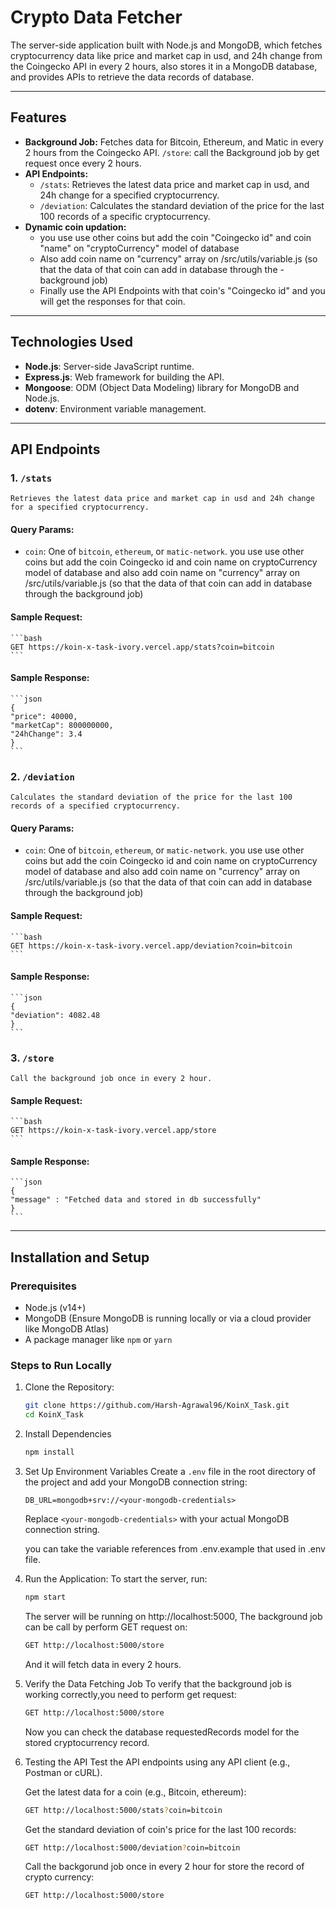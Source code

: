# Crypto Data Fetcher

The server-side application built with Node.js and MongoDB, which fetches cryptocurrency data like price and market cap in usd, and 24h change from the Coingecko API in every 2 hours, also stores it in a MongoDB database, and provides APIs to retrieve the data records of database.

---

## Features

- **Background Job:** 
    Fetches data for Bitcoin, Ethereum, and Matic in every 2 hours from the Coingecko API.
    `/store`: call the Background job by get request once every 2 hours.
- **API Endpoints:**
  - `/stats`: Retrieves the latest data price and market cap in usd, and 24h change for a specified cryptocurrency.
  - `/deviation`: Calculates the standard deviation of the price for the last 100 records of a specific cryptocurrency.
- **Dynamic coin updation:**
    - you use use other coins but add the coin "Coingecko id" and coin "name" on "cryptoCurrency" model of database
    - Also add coin name on "currency" array on /src/utils/variable.js (so that the data of that coin can add in database through the - background job)
    - Finally use the API Endpoints with that coin's "Coingecko id" and you will get the responses for that coin.


---

## Technologies Used

- **Node.js**: Server-side JavaScript runtime.
- **Express.js**: Web framework for building the API.
- **Mongoose**: ODM (Object Data Modeling) library for MongoDB and Node.js.
- **dotenv**: Environment variable management.

---

## API Endpoints

### 1. `/stats`
    Retrieves the latest data price and market cap in usd and 24h change for a specified cryptocurrency.

#### Query Params:
- `coin`: One of `bitcoin`, `ethereum`, or `matic-network`.
    you use use other coins but add the coin Coingecko id and coin name on cryptoCurrency model of database
    and also add coin name on "currency" array on /src/utils/variable.js (so that the data of that coin can add in database through the background job)

#### Sample Request:
    ```bash
    GET https://koin-x-task-ivory.vercel.app/stats?coin=bitcoin
    ```

#### Sample Response:
    ```json
    {
    "price": 40000,
    "marketCap": 800000000,
    "24hChange": 3.4
    }
    ```

### 2. `/deviation`
    Calculates the standard deviation of the price for the last 100 records of a specified cryptocurrency.

#### Query Params:
- `coin`: One of `bitcoin`, `ethereum`, or `matic-network`.
    you use use other coins but add the coin Coingecko id and coin name on cryptoCurrency model of database
    and also add coin name on "currency" array on /src/utils/variable.js (so that the data of that coin can add in database through the background job)

#### Sample Request:
    ```bash
    GET https://koin-x-task-ivory.vercel.app/deviation?coin=bitcoin
    ```

#### Sample Response:
    ```json
    {
    "deviation": 4082.48
    }
    ```

### 3. `/store`
    Call the background job once in every 2 hour.

#### Sample Request:
    ```bash
    GET https://koin-x-task-ivory.vercel.app/store
    ```

#### Sample Response:
    ```json
    {
    "message" : "Fetched data and stored in db successfully"
    }
    ```

---

## Installation and Setup

### Prerequisites
- Node.js (v14+)
- MongoDB (Ensure MongoDB is running locally or via a cloud provider like MongoDB Atlas)
- A package manager like `npm` or `yarn`

### Steps to Run Locally

1. Clone the Repository:
    ```bash
    git clone https://github.com/Harsh-Agrawal96/KoinX_Task.git
    cd KoinX_Task
    ```

2. Install Dependencies
    ```bash
    npm install
    ```

3. Set Up Environment Variables
    Create a `.env` file in the root directory of the project and add your MongoDB connection string:

    ```env
    DB_URL=mongodb+srv://<your-mongodb-credentials>
    ```

    Replace `<your-mongodb-credentials>` with your actual MongoDB connection string.

    you can take the variable references from .env.example that used in .env file.

4. Run the Application:
    To start the server, run:

    ```bash
    npm start
    ```

    The server will be running on http://localhost:5000, The background job can be call by perform GET request on:
    ```bash
    GET http://localhost:5000/store
    ```
    And it will fetch data in every 2 hours.

5. Verify the Data Fetching Job
    To verify that the background job is working correctly,you need to perform get request:
    ```bash
    GET http://localhost:5000/store
    ```
    Now you can check the database requestedRecords model for the stored cryptocurrency record.

6. Testing the API
    Test the API endpoints using any API client (e.g., Postman or cURL).

    Get the latest data for a coin (e.g., Bitcoin, ethereum):
    ```bash
    GET http://localhost:5000/stats?coin=bitcoin
    ```

    Get the standard deviation of coin's price for the last 100 records:
    ```bash
    GET http://localhost:5000/deviation?coin=bitcoin
    ```

    Call the backgorund job once in every 2 hour for store the record of crypto currency:
    ```bash
    GET http://localhost:5000/store
    ```

